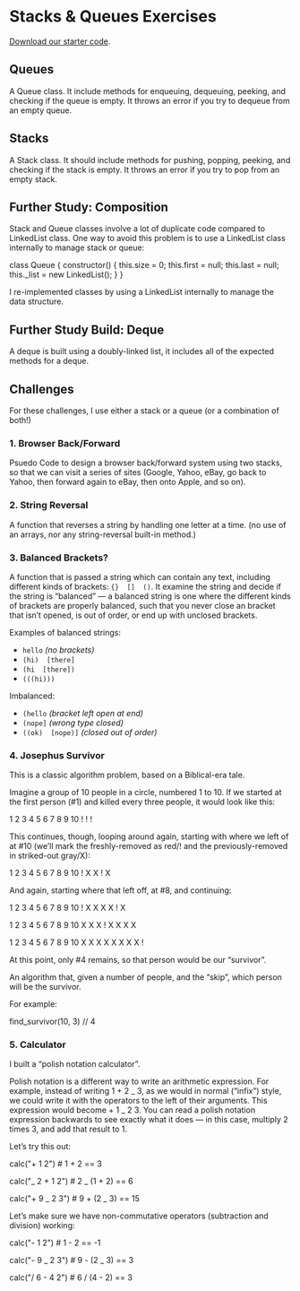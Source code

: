 # Stacks & Queues Exercises

[Download our starter code](https://curric.springboard.com/software-engineering-career-track/default/exercises/dsa-stacks-queues.zip).

## Queues

A Queue class. It include methods for enqueuing, dequeuing, peeking, and checking if the queue is empty.
It throws an error if you try to dequeue from an empty queue.

## Stacks

A Stack class. It should include methods for pushing, popping, peeking, and checking if the stack is empty.
It throws an error if you try to pop from an empty stack.

## Further Study: Composition

Stack and Queue classes involve a lot of duplicate code compared to LinkedList class. One way to avoid this problem is to use a LinkedList class internally to manage stack or queue:

class Queue {
constructor() {
this.size = 0;
this.first = null;
this.last = null;
this.\_list = new LinkedList();
}
}

I re-implemented classes by using a LinkedList internally to manage the data structure.

## Further Study Build: Deque

A deque is built using a doubly-linked list, it includes all of the expected methods for a deque.

## Challenges

For these challenges, I use either a stack or a queue (or a combination of both!)

### 1. Browser Back/Forward

Psuedo Code to design a browser back/forward system using two stacks, so that we can visit a series of sites (Google, Yahoo, eBay, go back to Yahoo, then forward again to eBay, then onto Apple, and so on).

### 2. String Reversal

A function that reverses a string by handling one letter at a time. (no use of an arrays, nor any string-reversal built-in method.)

### 3. Balanced Brackets?

A function that is passed a string which can contain any text, including different kinds of brackets: `{}  []  ()`. It examine the string and decide if the string is “balanced” — a balanced string is one where the different kinds of brackets are properly balanced, such that you never close an bracket that isn’t opened, is out of order, or end up with unclosed brackets.

Examples of balanced strings:

- `hello` _(no brackets)_
- `(hi)  [there]`
- `(hi  [there])`
- `(((hi)))`

Imbalanced:

- `(hello` _(bracket left open at end)_
- `(nope]` _(wrong type closed)_
- `((ok)  [nope)]` _(closed out of order)_

### 4. Josephus Survivor

This is a classic algorithm problem, based on a Biblical-era tale.

Imagine a group of 10 people in a circle, numbered 1 to 10. If we started at the first person (#1) and killed every three people, it would look like this:

1 2 3 4 5 6 7 8 9 10
! ! !

This continues, though, looping around again, starting with where we left of at #10 (we’ll mark the freshly-removed as red/! and the previously-removed in striked-out gray/X):

1 2 3 4 5 6 7 8 9 10
! X X ! X

And again, starting where that left off, at #8, and continuing:

1 2 3 4 5 6 7 8 9 10
! X X X X ! X

1 2 3 4 5 6 7 8 9 10
X X X ! X X X X

1 2 3 4 5 6 7 8 9 10
X X X X X X X X !

At this point, only #4 remains, so that person would be our “survivor”.

An algorithm that, given a number of people, and the “skip”, which person will be the survivor.

For example:

find_survivor(10, 3) // 4

### 5. Calculator

I built a “polish notation calculator”.

Polish notation is a different way to write an arithmetic expression. For example, instead of writing 1 + 2 _ 3, as we would in normal (“infix”) style, we could write it with the operators to the left of their arguments. This expression would become + 1 _ 2 3. You can read a polish notation expression backwards to see exactly what it does — in this case, multiply 2 times 3, and add that result to 1.

Let’s try this out:

calc("+ 1 2") # 1 + 2 == 3

calc("_ 2 + 1 2") # 2 _ (1 + 2) == 6

calc("+ 9 _ 2 3") # 9 + (2 _ 3) == 15

Let’s make sure we have non-commutative operators (subtraction and division) working:

calc("- 1 2") # 1 - 2 == -1

calc("- 9 _ 2 3") # 9 - (2 _ 3) == 3

calc("/ 6 - 4 2") # 6 / (4 - 2) == 3
